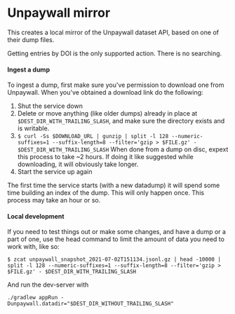 # Unpaywall mirror

This creates a local mirror of the Unpaywall dataset API, based on one of their dump files.

Getting entries by DOI is the only supported action. There is no searching. 

#### Ingest a dump
To ingest a dump, first make sure you've permission to download one from Unpaywall.
When you've obtained a download link do the following:

1. Shut the service down
1. Delete or move anything (like older dumps) already in place at ```$DEST_DIR_WITH_TRAILING_SLASH```, and make sure the directory exists and is writable.
1. ``` $ curl -Ss $DOWNLOAD_URL | gunzip | split -l 128 --numeric-suffixes=1 --suffix-length=8 --filter='gzip > $FILE.gz' - $DEST_DIR_WITH_TRAILING_SLASH ``` When done from a dump on disc, expext this process to take ~2 hours. If doing it like suggested while downloading, it will obviously take longer.
1. Start the service up again

The first time the service starts (with a new datadump) it will spend some time building an index of the dump. This will only happen once. This process may take an hour or so.

#### Local development

If you need to test things out or make some changes, and have a dump or a part of one, use the head command to limit the amount of data you need to work with, like so:
```
$ zcat unpaywall_snapshot_2021-07-02T151134.jsonl.gz | head -10000 | split -l 128 --numeric-suffixes=1 --suffix-length=8 --filter='gzip > $FILE.gz' - $DEST_DIR_WITH_TRAILING_SLASH
```
And run the dev-server with
``` 
./gradlew appRun -Dunpaywall.datadir="$DEST_DIR_WITHOUT_TRAILING_SLASH"
```
